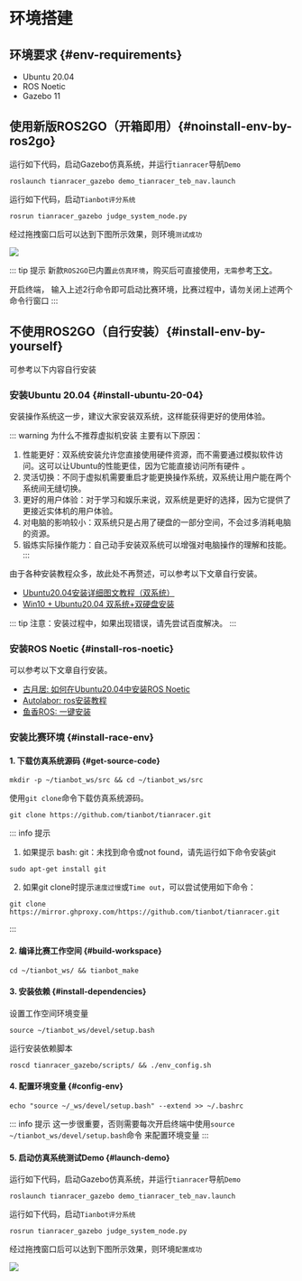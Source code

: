 # 环境搭建

## 环境要求 {#env-requirements}

- Ubuntu 20.04
- ROS Noetic
- Gazebo 11

## 使用新版ROS2GO（开箱即用）{#noinstall-env-by-ros2go}

运行如下代码，启动Gazebo仿真系统，并运行`tianracer`导航`Demo`
```shell
roslaunch tianracer_gazebo demo_tianracer_teb_nav.launch
```
运行如下代码，启动`Tianbot评分系统`
```shell
rosrun tianracer_gazebo judge_system_node.py
```
经过拖拽窗口后可以达到下图所示效果，则环境`测试成功`

![](https://tianbot-pic.oss-cn-beijing.aliyuncs.com/tianbot-pic/Tianbot-Docimage-20231119223227225.png)

::: tip 提示
新款`ROS2GO`已内置`此仿真环境`，购买后可直接使用，`无需`参考[下文](#install-race-env)。

开启终端， 输入上述2行命令即可启动比赛环境，比赛过程中，请勿关闭上述两个命令行窗口
:::

## 不使用ROS2GO（自行安装）{#install-env-by-yourself}

可参考以下内容自行安装

### 安装Ubuntu 20.04 {#install-ubuntu-20-04}

安装操作系统这一步，建议大家安装双系统，这样能获得更好的使用体验。

::: warning 为什么不推荐虚拟机安装
主要有以下原因：
1. 性能更好：双系统安装允许您直接使用硬件资源，而不需要通过模拟软件访问。这可以让Ubuntu的性能更佳，因为它能直接访问所有硬件 。
2. 灵活切换：不同于虚拟机需要重启才能更换操作系统，双系统让用户能在两个系统间无缝切换。
3. 更好的用户体验：对于学习和娱乐来说，双系统是更好的选择，因为它提供了更接近实体机的用户体验。
4. 对电脑的影响较小：双系统只是占用了硬盘的一部分空间，不会过多消耗电脑的资源。
5. 锻炼实际操作能力：自己动手安装双系统可以增强对电脑操作的理解和技能。
:::

由于各种安装教程众多，故此处不再赘述，可以参考以下文章自行安装。

- [Ubuntu20.04安装详细图文教程（双系统）](https://blog.csdn.net/hwh295/article/details/113409389)
- [Win10 + Ubuntu20.04 双系统+双硬盘安装](https://blog.csdn.net/weixin_48180029/article/details/115705299)

::: tip 
注意：安装过程中，如果出现错误，请先尝试百度解决。
:::

### 安装ROS Noetic {#install-ros-noetic}

可以参考以下文章自行安装。

- [古月居: 如何在Ubuntu20.04中安装ROS Noetic](https://www.guyuehome.com/9154)
- [Autolabor: ros安装教程](http://www.autolabor.com.cn/book/ROSTutorials/chapter1/12-roskai-fa-gong-ju-an-zhuang/124-an-zhuang-ros.html)
- [鱼香ROS: 一键安装](https://fishros.com/install/install1s/docs/index.html#/)

### 安装比赛环境 {#install-race-env}

#### 1. 下载仿真系统源码 {#get-source-code}

```shell
mkdir -p ~/tianbot_ws/src && cd ~/tianbot_ws/src
```
使用`git clone`命令下载仿真系统源码。
```shell
git clone https://github.com/tianbot/tianracer.git
```

::: info 提示

1. 如果提示 bash: git：未找到命令或not found，请先运行如下命令安装git
```shell
sudo apt-get install git
```

2. 如果git clone时提示`速度过慢`或`Time out`，可以尝试使用如下命令：
```shell
git clone https://mirror.ghproxy.com/https://github.com/tianbot/tianracer.git
```
:::

#### 2. 编译比赛工作空间 {#build-workspace}

```shell
cd ~/tianbot_ws/ && tianbot_make
```

#### 3. 安装依赖 {#install-dependencies}
设置工作空间环境变量
```shell
source ~/tianbot_ws/devel/setup.bash
```
运行安装依赖脚本
```shell
roscd tianracer_gazebo/scripts/ && ./env_config.sh 
```

#### 4. 配置环境变量 {#config-env}

```shell
echo "source ~/_ws/devel/setup.bash" --extend >> ~/.bashrc
```
::: info 提示
这一步很重要，否则需要每次开启终端中使用`source ~/tianbot_ws/devel/setup.bash`命令 来配置环境变量
:::

#### 5. 启动仿真系统测试Demo {#launch-demo}

运行如下代码，启动Gazebo仿真系统，并运行`tianracer`导航`Demo`
```shell
roslaunch tianracer_gazebo demo_tianracer_teb_nav.launch
```
运行如下代码，启动`Tianbot评分系统`
```shell
rosrun tianracer_gazebo judge_system_node.py
```
经过拖拽窗口后可以达到下图所示效果，则环境`配置成功`

![](https://tianbot-pic.oss-cn-beijing.aliyuncs.com/tianbot-pic/Tianbot-Docimage-20231119223227225.png)